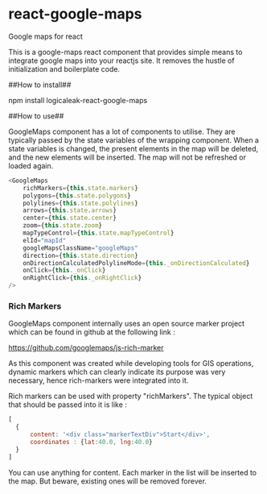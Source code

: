 # react-google-maps
Google maps for react

This is a google-maps react component that provides simple means to integrate google maps into your reactjs site.
It removes the hustle of initialization and boilerplate code.

##How to install##

npm install logicaleak-react-google-maps

##How to use##

GoogleMaps component has a lot of components to utilise. They are typically passed by the state variables of 
the wrapping component. When a state variables is changed, the present elements in the map will be deleted, and the new elements
will be inserted. The map will not be refreshed or loaded again.

```javascript
<GoogleMaps 
    richMarkers={this.state.markers} 
    polygons={this.state.polygons} 
    polylines={this.state.polylines}
    arrows={this.state.arrows} 
    center={this.state.center} 
    zoom={this.state.zoom} 
    mapTypeControl={this.state.mapTypeControl} 
    elId="mapId" 
    googleMapsClassName="googleMaps"    
    direction={this.state.direction}
    onDirectionCalculatedPolylineMode={this._onDirectionCalculated}
    onClick={this._onClick}
    onRightClick={this._onRightClick}
/>
```

### Rich Markers ###
GoogleMaps component internally uses an open source marker project which can be found in github at the following link :

https://github.com/googlemaps/js-rich-marker

As this component was created while developing tools for GIS operations, dynamic markers which can clearly indicate its purpose was 
very necessary, hence rich-markers were integrated into it.

Rich markers can be used with property "richMarkers". The typical object that should be passed into it is like :

```javascript
[
  {
      content: '<div class="markerTextDiv">Start</div>',
      coordinates : {lat:40.0, lng:40.0}
  }
]
```
You can use anything for content. Each marker in the list will be inserted to the map. But beware, existing ones will be removed forever.
